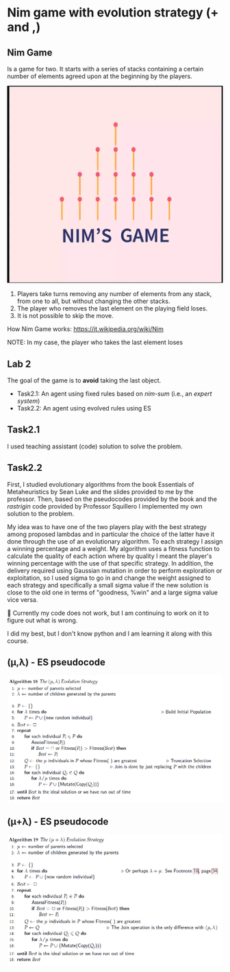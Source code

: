 # Nim game with evolution strategy (+ and ,) 

## Nim Game
Is a game for two.
It starts with a series of stacks containing a certain number of elements agreed upon at the beginning by the players.

 ![image](https://github.com/Zafonte/computational-intelligence/blob/main/Lab2/readme-images/nim%20.png)

1. Players take turns removing any number of elements from any stack, from one to all, but without changing the other stacks.
2. The player who removes the last element on the playing field loses. 
3. It is not possible to skip the move.

How Nim Game works: https://it.wikipedia.org/wiki/Nim

NOTE: In my case, the player who takes the last element loses

## Lab 2
The goal of the game is to **avoid** taking the last object.

* Task2.1: An agent using fixed rules based on *nim-sum* (i.e., an *expert system*)
* Task2.2: An agent using evolved rules using ES
   
## Task2.1 
I used teaching assistant (code) solution to solve the problem.

## Task2.2 
First, I studied evolutionary algorithms from the book Essentials of Metaheuristics by Sean Luke and the slides provided to me by the professor. 
Then, based on the pseudocodes provided by the book and the *rastrigin* code provided by Professor Squillero I implemented my own solution to the problem.

My idea was to have one of the two players play with the best strategy among proposed lambdas and in particular the choice of the latter have it done through the use of an evolutionary algorithm.
To each strategy I assign a winning percentage and a weight.
My algorithm uses a fitness function to calculate the quality of each action where by quality I meant the player's winning percentage with the use of that specific strategy. 
In addition, the delivery required using Gaussian mutation in order to perform exploration or exploitation, so I used sigma to go in and change the weight assigned to each strategy and specifically a small sigma value if the new solution is close to the old one in terms of "goodness, %win" and a large sigma value vice versa. 

🥲 Currently my code does not work, but I am continuing to work on it to figure out what is wrong.

I did my best, but I don't know python and I am learning it along with this course.

## (μ,λ) - ES pseudocode
 ![image](https://github.com/Zafonte/computational-intelligence/blob/main/Lab2/readme-images/ES1.png)
 
## (μ+λ) - ES pseudocode
 ![image](https://github.com/Zafonte/computational-intelligence/blob/main/Lab2/readme-images/ES2.png)

